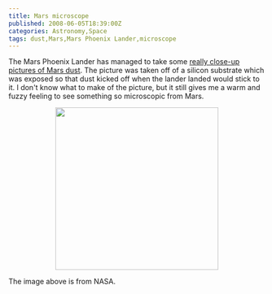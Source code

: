 ```yaml
---
title: Mars microscope
published: 2008-06-05T18:39:00Z
categories: Astronomy,Space
tags: dust,Mars,Mars Phoenix Lander,microscope
---
```


<p>
The Mars Phoenix Lander has managed to take some <a href="http://www.nasa.gov/mission_pages/phoenix/images/press/OM2_05JUN08_mhh.html">really close-up pictures of Mars dust</a>.  The picture was taken off of a silicon substrate which was exposed so that dust kicked off when the lander landed would stick to it.  I don't know what to make of the picture, but it still gives me a warm and fuzzy feeling to see something so microscopic from Mars.
</p>
<a onblur="try {parent.deselectBloggerImageGracefully();} catch(e) {}" href="http://www.nasa.gov/images/content/239556main_OM2_05JUN08_mhh_516-387.jpg"><img style="display:block; margin:0px auto 10px; text-align:center;cursor:pointer; cursor:hand;width: 320px;" src="http://www.nasa.gov/images/content/239556main_OM2_05JUN08_mhh_516-387.jpg" border="0" alt="" /></a>
<p>
The image above is from NASA.
</p>

